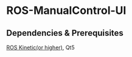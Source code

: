 # ROS-ManualControl-UI
## Dependencies & Prerequisites
[ROS Kinetic(or higher)](http://wiki.ros.org/ROS/Installation), Qt5

